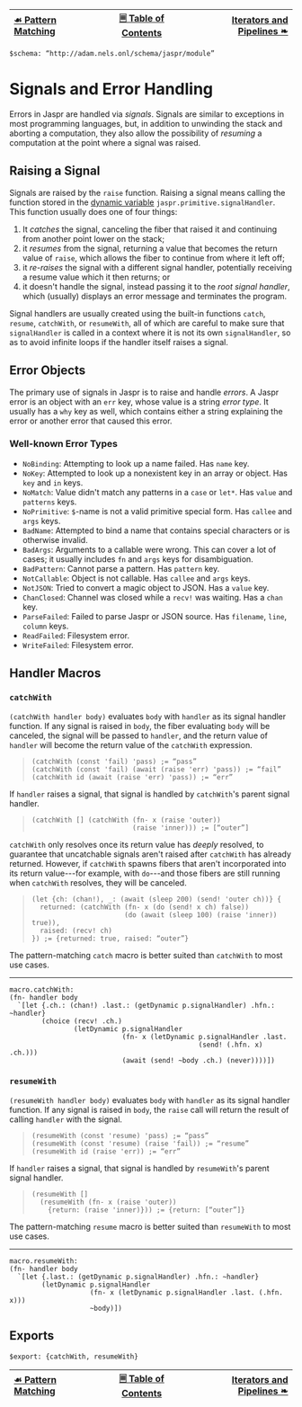 [☙ Pattern Matching][prev] | [🗏 Table of Contents][toc] | [Iterators and Pipelines ❧][next]
:---|:---:|---:

    $schema: “http://adam.nels.onl/schema/jaspr/module”

# Signals and Error Handling

Errors in Jaspr are handled via _signals_. Signals are similar to exceptions in most programming languages, but, in addition to unwinding the stack and aborting a computation, they also allow the possibility of _resuming_ a computation at the point where a signal was raised.

## Raising a Signal

Signals are raised by the `raise` function. Raising a signal means calling the function stored in the [dynamic variable][dynamic] `jaspr.primitive.signalHandler`. This function usually does one of four things:

1. It *catches* the signal, canceling the fiber that raised it and continuing from another point lower on the stack;
2. it *resumes* from the signal, returning a value that becomes the return value of `raise`, which allows the fiber to continue from where it left off;
3. it *re-raises* the signal with a different signal handler, potentially receiving a resume value which it then returns; or
4. it doesn't handle the signal, instead passing it to the *root signal handler*, which (usually) displays an error message and terminates the program.

Signal handlers are usually created using the built-in functions `catch`, `resume`, `catchWith`, or `resumeWith`, all of which are careful to make sure that `signalHandler` is called in a context where it is not its own `signalHandler`, so as to avoid infinite loops if the handler itself raises a signal.

[dynamic]: data-types.jaspr.md#dynamic-variables

## Error Objects

The primary use of signals in Jaspr is to raise and handle _errors_. A Jaspr error is an object with an `err` key, whose value is a string _error type_. It usually has a `why` key as well, which contains either a string explaining the error or another error that caused this error.

### Well-known Error Types

- `NoBinding`: Attempting to look up a name failed. Has `name` key.
- `NoKey`: Attempted to look up a nonexistent key in an array or object. Has `key` and `in` keys.
- `NoMatch`: Value didn't match any patterns in a `case` or `let*`. Has `value` and `patterns` keys.
- `NoPrimitive`: `$`-name is not a valid primitive special form. Has `callee` and `args` keys.
- `BadName`: Attempted to bind a name that contains special characters or is otherwise invalid.
- `BadArgs`: Arguments to a callable were wrong. This can cover a lot of cases; it usually includes `fn` and `args` keys for disambiguation.
- `BadPattern`: Cannot parse a pattern. Has `pattern` key.
- `NotCallable`: Object is not callable. Has `callee` and `args` keys.
- `NotJSON`: Tried to convert a magic object to JSON. Has a `value` key.
- `ChanClosed`: Channel was closed while a `recv!` was waiting. Has a `chan` key.
- `ParseFailed`: Failed to parse Jaspr or JSON source. Has `filename`, `line`, `column` keys.
- `ReadFailed`: Filesystem error.
- `WriteFailed`: Filesystem error.

## Handler Macros

### `catchWith`

`(catchWith handler body)` evaluates `body` with `handler` as its signal handler function. If any signal is raised in `body`, the fiber evaluating `body` will be canceled, the signal will be passed to `handler`, and the return value of `handler` will become the return value of the `catchWith` expression.

>     (catchWith (const 'fail) 'pass) ;= “pass”
>     (catchWith (const 'fail) (await (raise 'err) 'pass)) ;= “fail”
>     (catchWith id (await (raise 'err) 'pass)) ;= “err”

If `handler` raises a signal, that signal is handled by `catchWith`'s parent signal handler.

>     (catchWith [] (catchWith (fn- x (raise 'outer))
>                              (raise 'inner))) ;= [“outer”]

`catchWith` only resolves once its return value has _deeply_ resolved, to guarantee that uncatchable signals aren't raised after `catchWith` has already returned. However, if `catchWith` spawns fibers that aren't incorporated into its return value---for example, with `do`---and those fibers are still running when `catchWith` resolves, they will be canceled.

>     (let {ch: (chan!), _: (await (sleep 200) (send! 'outer ch))} {
>       returned: (catchWith (fn- x (do (send! x ch) false))
>                            (do (await (sleep 100) (raise 'inner)) true)),
>       raised: (recv! ch)
>     }) ;= {returned: true, raised: “outer”}

The pattern-matching `catch` macro is better suited than `catchWith` to most use cases.

---

    macro.catchWith:
    (fn- handler body
      `[let {.ch.: (chan!) .last.: (getDynamic p.signalHandler) .hfn.: ~handler}
            (choice (recv! .ch.)
                    (letDynamic p.signalHandler
                                (fn- x (letDynamic p.signalHandler .last.
                                                   (send! (.hfn. x) .ch.)))
                                (await (send! ~body .ch.) (never))))])

### `resumeWith`

`(resumeWith handler body)` evaluates `body` with `handler` as its signal handler function. If any signal is raised in `body`, the `raise` call will return the result of calling `handler` with the signal.

>     (resumeWith (const 'resume) 'pass) ;= “pass”
>     (resumeWith (const 'resume) (raise 'fail)) ;= “resume”
>     (resumeWith id (raise 'err)) ;= “err”

If `handler` raises a signal, that signal is handled by `resumeWith`'s parent signal handler.

>     (resumeWith []
>       (resumeWith (fn- x (raise 'outer))
>         {return: (raise 'inner)})) ;= {return: [“outer”]}

The pattern-matching `resume` macro is better suited than `resumeWith` to most use cases.

---

    macro.resumeWith:
    (fn- handler body
      `[let {.last.: (getDynamic p.signalHandler) .hfn.: ~handler}
            (letDynamic p.signalHandler
                        (fn- x (letDynamic p.signalHandler .last. (.hfn. x)))
                        ~body)])

## Exports

    $export: {catchWith, resumeWith}

[☙ Pattern Matching][prev] | [🗏 Table of Contents][toc] | [Iterators and Pipelines ❧][next]
:---|:---:|---:

[toc]: jaspr.jaspr.md
[prev]: pattern-matching.jaspr.md
[next]: iterators.jaspr.md
